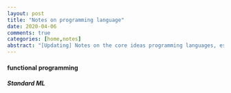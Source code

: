 ```yaml
---
layout: post
title: "Notes on programming language"
date: 2020-04-06 
comments: true
categories: [home,notes]
abstract: "[Updating] Notes on the core ideas programming languages, especially on functional programming"
---
```


#### functional programming    

##### Standard ML  